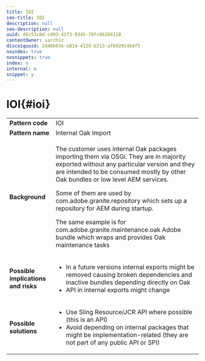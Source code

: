 ```yaml
---
title: IOI
seo-title: IOI
description: null
seo-description: null
uuid: d6c53c0d-c493-41f3-9345-76fc06266118
contentOwner: sarchiz
discoiquuid: 2d40b93e-e814-4129-b213-af692014b4f5
noindex: true
nosnippets: true
index: n
internal: n
snippet: y
---
```


# IOI{#ioi}

<table>
 <tbody>
  <tr>
   <td><strong>Pattern code</strong></td>
   <td>IOI</td>
  </tr>
  <tr>
   <td><strong>Pattern name</strong></td>
   <td>Internal Oak Import</td>
  </tr>
  <tr>
   <td><strong>Background</strong></td>
   <td><p>The customer uses internal Oak packages importing them via OSGi. They are in majority exported without any particular version and they are intended to be consumed mostly by other Oak bundles or low level AEM services.</p> <p>Some of them are used by <span class="code">com.adobe.granite.repository</span> which sets up a repository for AEM during startup.</p> <p>The same example is for <span class="code">com.adobe.granite.maintenance.oak</span> Adobe bundle which wraps and provides Oak maintenance tasks</p> </td>
  </tr>
  <tr>
   <td><strong>Possible implications and risks</strong></td>
   <td>
    <ul>
     <li> In a future versions internal exports might be removed causing broken dependencies and inactive bundles depending directly on Oak<br /> </li>
     <li>API in internal exports might change</li>
    </ul> </td>
  </tr>
  <tr>
   <td><strong>Possible solutions</strong></td>
   <td>
    <ul>
     <li> Use Sling Resource/JCR API where possible (this is an API)<br /> </li>
     <li>Avoid depending on internal packages that might be implementation-related (they are not part of any public API or SPI)</li>
    </ul> </td>
  </tr>
 </tbody>
</table>

